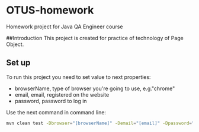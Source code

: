 # OTUS-homework
Homework project for Java QA Engineer course

##Introduction
This project is created for practice of technology of Page Object.

## Set up
To run this project you need to set value to next properties:
* browserName, type of browser you're going to use, e.g."chrome"
* email, email, registered on the website
* password, password to log in

Use the next command in command line:

```bash
mvn clean test -Dbrowser="[browserName]" -Demail="[email]" -Dpassword="[password]"
```